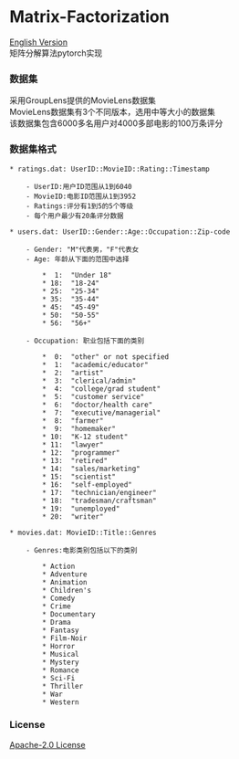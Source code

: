 # Matrix-Factorization
[English Version](README.en.md)  
矩阵分解算法pytorch实现  

### 数据集
  采用GroupLens提供的MovieLens数据集  
  MovieLens数据集有3个不同版本，选用中等大小的数据集  
  该数据集包含6000多名用户对4000多部电影的100万条评分
  
### 数据集格式  
	* ratings.dat: UserID::MovieID::Rating::Timestamp  
	
		- UserID:用户ID范围从1到6040  
		- MovieID:电影ID范围从1到3952  
		- Ratings:评分有1到5的5个等级
		- 每个用户最少有20条评分数据

	* users.dat: UserID::Gender::Age::Occupation::Zip-code
	
		- Gender: "M"代表男，"F"代表女  
		- Age: 年龄从下面的范围中选择
		
			*  1:  "Under 18"
			* 18:  "18-24"
			* 25:  "25-34"
			* 35:  "35-44"
			* 45:  "45-49"
			* 50:  "50-55"
			* 56:  "56+"
			
		- Occupation: 职业包括下面的类别
		
			*  0:  "other" or not specified
			*  1:  "academic/educator"
			*  2:  "artist"
			*  3:  "clerical/admin"
			*  4:  "college/grad student"
			*  5:  "customer service"
			*  6:  "doctor/health care"
			*  7:  "executive/managerial"
			*  8:  "farmer"
			*  9:  "homemaker"
			* 10:  "K-12 student"
			* 11:  "lawyer"
			* 12:  "programmer"
			* 13:  "retired"
			* 14:  "sales/marketing"
			* 15:  "scientist"
			* 16:  "self-employed"
			* 17:  "technician/engineer"
			* 18:  "tradesman/craftsman"
			* 19:  "unemployed"
			* 20:  "writer"
	
	* movies.dat: MovieID::Title::Genres  
	
		- Genres:电影类别包括以下的类别  
		
			* Action
			* Adventure
			* Animation
			* Children's
			* Comedy
			* Crime
			* Documentary
			* Drama
			* Fantasy
			* Film-Noir
			* Horror
			* Musical
			* Mystery
			* Romance
			* Sci-Fi
			* Thriller
			* War
			* Western
  
### License
  [Apache-2.0 License](LICENSE)

